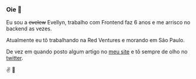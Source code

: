 ### Oie 👋

<!--
**evelew/evelew** is a ✨ _special_ ✨ repository because its `README.md` (this file) appears on your GitHub profile.

Here are some ideas to get you started:

- 🔭 I’m currently working on ...
- 🌱 I’m currently learning ...
- 👯 I’m looking to collaborate on ...
- 🤔 I’m looking for help with ...
- 💬 Ask me about ...
- 📫 How to reach me: ...
- 😄 Pronouns: ...
- ⚡ Fun fact: ...
-->

Eu sou a ~~evelew~~ Evellyn, trabalho com Frontend faz 6 anos e me arrisco no backend as vezes.

Atualmente eu tô trabalhando na Red Ventures e morando em São Paulo.

De vez em quando posto algum artigo no [meu site](https://evellynlima.com.br/) e tô sempre de olho no [twitter](https://twitter.com/eveleww).

:v: :beers:
